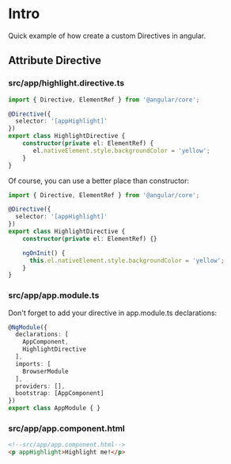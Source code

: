 # Intro
Quick example of how create a custom Directives in angular.


## Attribute Directive



### src/app/highlight.directive.ts
```typescript
import { Directive, ElementRef } from '@angular/core';

@Directive({
  selector: '[appHighlight]'
})
export class HighlightDirective {
    constructor(private el: ElementRef) {
       el.nativeElement.style.backgroundColor = 'yellow';
    }
}
```

Of course, you can use a better place than constructor:

```typescript
import { Directive, ElementRef } from '@angular/core';

@Directive({
  selector: '[appHighlight]'
})
export class HighlightDirective {
    constructor(private el: ElementRef) {}

    ngOnInit() {
      this.el.nativeElement.style.backgroundColor = 'yellow';
    }
}
```

### src/app/app.module.ts
Don't forget to add your directive in app.module.ts declarations:

```typescript
@NgModule({
  declarations: [
    AppComponent,
    HighlightDirective
  ],
  imports: [
    BrowserModule
  ],
  providers: [],
  bootstrap: [AppComponent]
})
export class AppModule { }
```

### src/app/app.component.html
```html
<!--src/app/app.component.html-->
<p appHighlight>Highlight me!</p>
```
